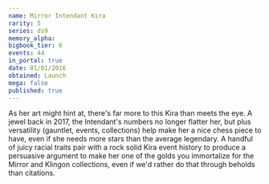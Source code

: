 ```yaml
---
name: Mirror Intendant Kira
rarity: 5
series: ds9
memory_alpha:
bigbook_tier: 6
events: 44
in_portal: true
date: 01/01/2016
obtained: Launch
mega: false
published: true
---
```


As her art might hint at, there's far more to this Kira than meets the eye. A jewel back in 2017, the Intendant's numbers no longer flatter her, but plus versatility (gauntlet, events, collections) help make her a nice chess piece to have, even if she needs more stars than the average legendary. A handful of juicy racial traits pair with a rock solid Kira event history to produce a persuasive argument to make her one of the golds you immortalize for the Mirror and Klingon collections, even if we'd rather do that through beholds than citations.
